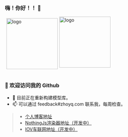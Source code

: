 ### 嗨！你好！！ 👋

<img src="https://github-readme-stats.vercel.app/api?username=zhoyq-work&show_icons=true&locale=cn" alt="logo" height="160" align="left" style="margin: 5px; margin-bottom: 20px;" />    
<img src="https://github-profile-trophy.vercel.app/?username=zhoyq-work&no-frame=true&column=3&row=2&margin-w=15&margin-h=15&theme=flat" alt="logo" height="160" align="center" style="margin: auto; margin-bottom: 20px;" /> 

### 🎉 欢迎访问我的 Github

- 🌱 目前正在重新构建模型库。
- 📫 可以通过 feedback#zhoyq.com 联系我，每周检查。

> - [个人博客地址](https://zhoyq.com)
> - [NothingJs渲染器地址（开发中）](https://nothingjs.com)
> - [IOV车联网地址（开发中）](https://iov.zhoyq.com)

